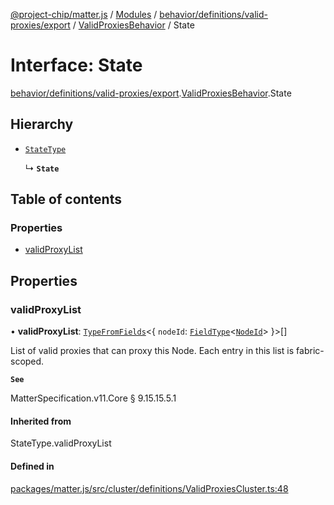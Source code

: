 [@project-chip/matter.js](../README.md) / [Modules](../modules.md) / [behavior/definitions/valid-proxies/export](../modules/behavior_definitions_valid_proxies_export.md) / [ValidProxiesBehavior](../modules/behavior_definitions_valid_proxies_export.ValidProxiesBehavior.md) / State

# Interface: State

[behavior/definitions/valid-proxies/export](../modules/behavior_definitions_valid_proxies_export.md).[ValidProxiesBehavior](../modules/behavior_definitions_valid_proxies_export.ValidProxiesBehavior.md).State

## Hierarchy

- [`StateType`](../modules/behavior_definitions_valid_proxies_export._internal_.md#statetype)

  ↳ **`State`**

## Table of contents

### Properties

- [validProxyList](behavior_definitions_valid_proxies_export.ValidProxiesBehavior.State.md#validproxylist)

## Properties

### validProxyList

• **validProxyList**: [`TypeFromFields`](../modules/tlv_export.md#typefromfields)\<\{ `nodeId`: [`FieldType`](tlv_export.FieldType.md)\<[`NodeId`](../modules/datatype_export.md#nodeid)\>  }\>[]

List of valid proxies that can proxy this Node. Each entry in this list is fabric-scoped.

**`See`**

MatterSpecification.v11.Core § 9.15.15.5.1

#### Inherited from

StateType.validProxyList

#### Defined in

[packages/matter.js/src/cluster/definitions/ValidProxiesCluster.ts:48](https://github.com/project-chip/matter.js/blob/c0d55745d5279e16fdfaa7d2c564daa31e19c627/packages/matter.js/src/cluster/definitions/ValidProxiesCluster.ts#L48)
